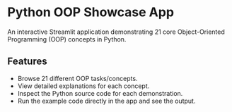 # Python OOP Showcase App

An interactive Streamlit application demonstrating 21 core Object-Oriented Programming (OOP) concepts in Python.

## Features

*   Browse 21 different OOP tasks/concepts.
*   View detailed explanations for each concept.
*   Inspect the Python source code for each demonstration.
*   Run the example code directly in the app and see the output.